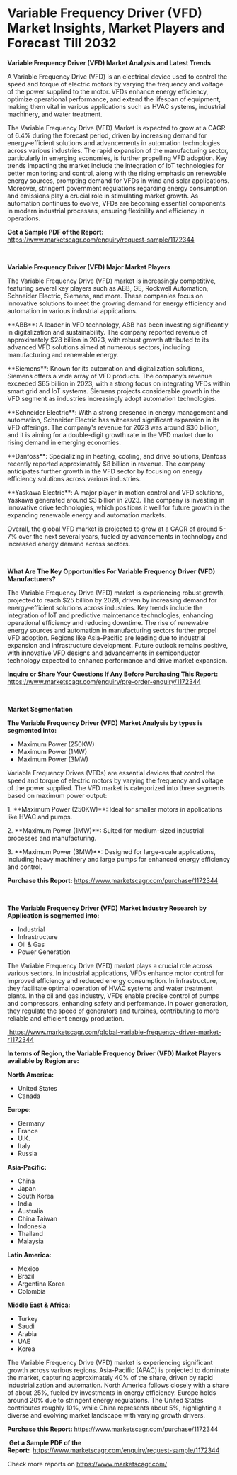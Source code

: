 <p><h1>Variable Frequency Driver (VFD) Market Insights, Market Players and Forecast Till 2032</h1></p><p><strong>Variable Frequency Driver (VFD) Market Analysis and Latest Trends</strong></p>
<p><p>A Variable Frequency Drive (VFD) is an electrical device used to control the speed and torque of electric motors by varying the frequency and voltage of the power supplied to the motor. VFDs enhance energy efficiency, optimize operational performance, and extend the lifespan of equipment, making them vital in various applications such as HVAC systems, industrial machinery, and water treatment.</p><p>The Variable Frequency Drive (VFD) Market is expected to grow at a CAGR of 6.4% during the forecast period, driven by increasing demand for energy-efficient solutions and advancements in automation technologies across various industries. The rapid expansion of the manufacturing sector, particularly in emerging economies, is further propelling VFD adoption. Key trends impacting the market include the integration of IoT technologies for better monitoring and control, along with the rising emphasis on renewable energy sources, prompting demand for VFDs in wind and solar applications. Moreover, stringent government regulations regarding energy consumption and emissions play a crucial role in stimulating market growth. As automation continues to evolve, VFDs are becoming essential components in modern industrial processes, ensuring flexibility and efficiency in operations.</p></p>
<p><strong>Get a Sample PDF of the Report:&nbsp;</strong> <a href="https://www.marketscagr.com/enquiry/request-sample/1172344?utm_campaign=3124&utm_medium=2&utm_source=Github&utm_content=ia&utm_term=11042025&utm_id=variable-frequency-driver-vfd">https://www.marketscagr.com/enquiry/request-sample/1172344</a></p>
<p>&nbsp;</p>
<p><strong>Variable Frequency Driver (VFD) Major Market Players</strong></p>
<p><p>The Variable Frequency Drive (VFD) market is increasingly competitive, featuring several key players such as ABB, GE, Rockwell Automation, Schneider Electric, Siemens, and more. These companies focus on innovative solutions to meet the growing demand for energy efficiency and automation in various industrial applications.</p><p>**ABB**: A leader in VFD technology, ABB has been investing significantly in digitalization and sustainability. The company reported revenue of approximately $28 billion in 2023, with robust growth attributed to its advanced VFD solutions aimed at numerous sectors, including manufacturing and renewable energy.</p><p>**Siemens**: Known for its automation and digitalization solutions, Siemens offers a wide array of VFD products. The company’s revenue exceeded $65 billion in 2023, with a strong focus on integrating VFDs within smart grid and IoT systems. Siemens projects considerable growth in the VFD segment as industries increasingly adopt automation technologies.</p><p>**Schneider Electric**: With a strong presence in energy management and automation, Schneider Electric has witnessed significant expansion in its VFD offerings. The company's revenue for 2023 was around $30 billion, and it is aiming for a double-digit growth rate in the VFD market due to rising demand in emerging economies.</p><p>**Danfoss**: Specializing in heating, cooling, and drive solutions, Danfoss recently reported approximately $8 billion in revenue. The company anticipates further growth in the VFD sector by focusing on energy efficiency solutions across various industries.</p><p>**Yaskawa Electric**: A major player in motion control and VFD solutions, Yaskawa generated around $3 billion in 2023. The company is investing in innovative drive technologies, which positions it well for future growth in the expanding renewable energy and automation markets.</p><p>Overall, the global VFD market is projected to grow at a CAGR of around 5-7% over the next several years, fueled by advancements in technology and increased energy demand across sectors.</p></p>
<p>&nbsp;</p>
<p><strong>What Are The Key Opportunities For Variable Frequency Driver (VFD) Manufacturers?</strong></p>
<p><p>The Variable Frequency Drive (VFD) market is experiencing robust growth, projected to reach $25 billion by 2028, driven by increasing demand for energy-efficient solutions across industries. Key trends include the integration of IoT and predictive maintenance technologies, enhancing operational efficiency and reducing downtime. The rise of renewable energy sources and automation in manufacturing sectors further propel VFD adoption. Regions like Asia-Pacific are leading due to industrial expansion and infrastructure development. Future outlook remains positive, with innovative VFD designs and advancements in semiconductor technology expected to enhance performance and drive market expansion.</p></p>
<p><strong>Inquire or Share Your Questions If Any Before Purchasing This Report:</strong> <a href="https://www.marketscagr.com/enquiry/pre-order-enquiry/1172344?utm_campaign=3124&utm_medium=2&utm_source=Github&utm_content=ia&utm_term=11042025&utm_id=variable-frequency-driver-vfd">https://www.marketscagr.com/enquiry/pre-order-enquiry/1172344</a></p>
<p>&nbsp;</p>
<p><strong>Market Segmentation</strong></p>
<p><strong>The Variable Frequency Driver (VFD) Market Analysis by types is segmented into:</strong></p>
<p><ul><li>Maximum Power (250KW)</li><li>Maximum Power (1MW)</li><li>Maximum Power (3MW)</li></ul></p>
<p><p>Variable Frequency Drives (VFDs) are essential devices that control the speed and torque of electric motors by varying the frequency and voltage of the power supplied. The VFD market is categorized into three segments based on maximum power output: </p><p>1. **Maximum Power (250KW)**: Ideal for smaller motors in applications like HVAC and pumps.</p><p>2. **Maximum Power (1MW)**: Suited for medium-sized industrial processes and manufacturing.</p><p>3. **Maximum Power (3MW)**: Designed for large-scale applications, including heavy machinery and large pumps for enhanced energy efficiency and control.</p></p>
<p><strong>Purchase this Report:&nbsp;</strong><a href="https://www.marketscagr.com/purchase/1172344?utm_campaign=3124&utm_medium=2&utm_source=Github&utm_content=ia&utm_term=11042025&utm_id=variable-frequency-driver-vfd">https://www.marketscagr.com/purchase/1172344</a></p>
<p>&nbsp;</p>
<p><strong>The Variable Frequency Driver (VFD) Market Industry Research by Application is segmented into:</strong></p>
<p><ul><li>Industrial</li><li>Infrastructure</li><li>Oil & Gas</li><li>Power Generation</li></ul></p>
<p><p>The Variable Frequency Drive (VFD) market plays a crucial role across various sectors. In industrial applications, VFDs enhance motor control for improved efficiency and reduced energy consumption. In infrastructure, they facilitate optimal operation of HVAC systems and water treatment plants. In the oil and gas industry, VFDs enable precise control of pumps and compressors, enhancing safety and performance. In power generation, they regulate the speed of generators and turbines, contributing to more reliable and efficient energy production.</p></p>
<p><a href="https://www.marketscagr.com/global-variable-frequency-driver-market-r1172344?utm_campaign=3124&utm_medium=2&utm_source=Github&utm_content=ia&utm_term=11042025&utm_id=variable-frequency-driver-vfd">&nbsp;https://www.marketscagr.com/global-variable-frequency-driver-market-r1172344</a></p>
<p><strong>In terms of Region, the Variable Frequency Driver (VFD) Market Players available by Region are:</strong></p>
<p>
    <p> <strong> North America: </strong>
        <ul>
            <li>United States</li>
            <li>Canada</li>
        </ul>
        </p> 
    <p> <strong> Europe: </strong>
        <ul>
            <li>Germany</li>
            <li>France</li>
            <li>U.K.</li>
            <li>Italy</li>
            <li>Russia</li>
        </ul>
        </p> 
    <p> <strong> Asia-Pacific: </strong>
        <ul>
            <li>China</li>
            <li>Japan</li>
            <li>South Korea</li>
            <li>India</li>
            <li>Australia</li>
            <li>China Taiwan</li>
            <li>Indonesia</li>
            <li>Thailand</li>
            <li>Malaysia</li>
        </ul>
        </p> 
    <p> <strong> Latin America: </strong>
        <ul>
            <li>Mexico</li>
            <li>Brazil</li>
            <li>Argentina Korea</li>
            <li>Colombia</li>
        </ul>
        </p> 
    <p> <strong> Middle East & Africa: </strong>
        <ul>
            <li>Turkey</li>
            <li>Saudi</li>
            <li>Arabia</li>
            <li>UAE</li>
            <li>Korea</li>
        </ul>
    </p>
    </p>
<p><p>The Variable Frequency Drive (VFD) market is experiencing significant growth across various regions. Asia-Pacific (APAC) is projected to dominate the market, capturing approximately 40% of the share, driven by rapid industrialization and automation. North America follows closely with a share of about 25%, fueled by investments in energy efficiency. Europe holds around 20% due to stringent energy regulations. The United States contributes roughly 10%, while China represents about 5%, highlighting a diverse and evolving market landscape with varying growth drivers.</p></p>
<p><strong>Purchase this Report: </strong><a href="https://www.marketscagr.com/purchase/1172344?utm_campaign=3124&utm_medium=2&utm_source=Github&utm_content=ia&utm_term=11042025&utm_id=variable-frequency-driver-vfd">https://www.marketscagr.com/purchase/1172344</a></p>
<p>&nbsp;<strong>Get a Sample PDF of the Report:&nbsp;&nbsp;</strong><a href="https://www.marketscagr.com/enquiry/request-sample/1172344?utm_campaign=3124&utm_medium=2&utm_source=Github&utm_content=ia&utm_term=11042025&utm_id=variable-frequency-driver-vfd">https://www.marketscagr.com/enquiry/request-sample/1172344</a></p>
<p><strong></strong></p>
<p>Check more reports on <a href="https://www.marketscagr.com/?utm_campaign=3124&utm_medium=2&utm_source=Github&utm_content=ia&utm_term=11042025&utm_id=variable-frequency-driver-vfd">https://www.marketscagr.com/</a></p>